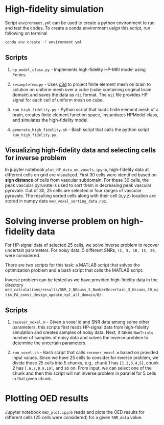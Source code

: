 # High-fidelity simulation

Script `environment.yml` can be used to create a python environment to run and test the codes. To create a conda environment usign this script, run following on terminal
```sh
conda env create -f environment.yml
```

## Scripts

1. `hp_model_class.py` - Implements high-fidelity HP-MRI model using Fenics

2. `resamplefem.py` -  Uses [c3d](http://www.itksnap.org/pmwiki/pmwiki.php?n=Convert3D.Documentation) to project finite element mesh on brain to solution on uniform mesh over a cube (cube containing original brain domain) and saves the data as `nii` format. The `nii` file provides HP signal for each cell of uniform mesh on cube.

3. `run_high_fidelity.py` - Python script that loads finite element mesh of a brain, creates finite element function space, instantiates HPModel class, and simulates the high-fidelity model. 

3. `generate_high_fidelity.sh` - Bash script that calls the python script `run_high_fidelity.py`. 

## Visualizing high-fidelity data and selecting cells for inverse problem
In jupyter notebook `plot_HF_data_on_voxels.ipynb`, high-fidelity data at different cells on grid are visualized. First 30 cells were identified based on **sign distance** of cells from vascular subdomain. For these 30 cells, the peak vascular pyruvate is used to sort them in decreasing peak vascular pyruvate. Out of 30, 25 cells are selected in four ranges of vascular pyruvate. The resulting sorted cells along with their cell (x,y,z) location are stored in numpy data `new_voxel_sorting_data.npz`.

# Solving inverse problem on high-fidelity data

For HP-signal data of selected 25 cells, we solve inverse problem to recover uncertain parameters. For noisy data, 5 different SNRs, `[2, 5, 10, 15, 20`, were considered. 

There are two scripts for this task: a MATLAB script that solves the optimization problem and a bash script that calls the MATLAB script.

Inverse problem can be tested as we have provided high-fidelity data in the directory `oed_calculations/results/SNR_2_NGauss_5_NumberUncertain_3_Nscans_30_optim_FA_const_design_update_kpl_all_domain/0/`. 

## Scripts

1. `recover_voxel.m` - Given a voxel id and SNR data among some other parameters, this scripts first reads HP-signal data from high-fidelity simulation and creates samples of noisy data. Next, it takes `NumTrials` number of samples of noisy data and solves the inverse problem to determine the uncertain parameters. 

2. `run_voxel.sh` - Bash script that calls `recover_voxel.m` based on provided input values. Since we have 25 cells to consider for inverse problem, we divide these 25 cells into 5 chunks, e.g., chunk 1 has `[1,2,3,4,5]`, chunk 2 has `[,6,7,8,9,10]`, and so on. From input, we can select one of the chunk and then this script will run inverse problem in parallel for 5 cells in that given chunk. 

# Plotting OED results
Jupyter notebook `OED_plot.ipynb` reads and plots the OED results for different cells (25 cells were considered) for a given `SNR_data` value.


